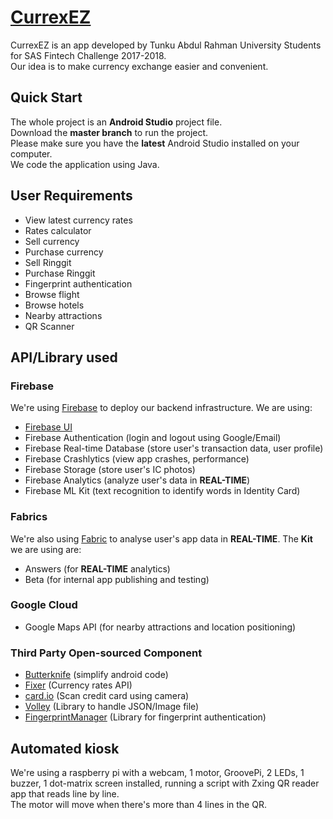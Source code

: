 # [CurrexEZ](https://github.com/kangwennlee/CurrexEZ)

CurrexEZ is an app developed by Tunku Abdul Rahman University Students for SAS Fintech Challenge 2017-2018.<br>
Our idea is to make currency exchange easier and convenient.

## Quick Start

The whole project is an **Android Studio** project file.<br>
Download the **master branch** to run the project.<br>
Please make sure you have the **latest** Android Studio installed on your computer.<br>
We code the application using Java.

## User Requirements
* View latest currency rates
* Rates calculator
* Sell currency
* Purchase currency
* Sell Ringgit
* Purchase Ringgit
* Fingerprint authentication
* Browse flight
* Browse hotels
* Nearby attractions
* QR Scanner

## API/Library used
### Firebase
We're using [Firebase](https://firebase.google.com/) to deploy our backend infrastructure. We are using:

* [Firebase UI](https://github.com/firebase/FirebaseUI-Android)
* Firebase Authentication (login and logout using Google/Email)
* Firebase Real-time Database (store user's transaction data, user profile)
* Firebase Crashlytics (view app crashes, performance)
* Firebase Storage (store user's IC photos)
* Firebase Analytics (analyze user's data in **REAL-TIME**)
* Firebase ML Kit (text recognition to identify words in Identity Card)

### Fabrics
We're also using [Fabric](https://fabric.io/kits) to analyse user's app data in **REAL-TIME**.
The **Kit** we are using are:

* Answers (for **REAL-TIME** analytics)
* Beta (for internal app publishing and testing)

### Google Cloud

* Google Maps API (for nearby attractions and location positioning)

### Third Party Open-sourced Component

* [Butterknife](https://github.com/JakeWharton/butterknife) (simplify android code)
* [Fixer](https://github.com/fixerAPI/fixer) (Currency rates API)
* [card.io](https://github.com/card-io/card.io-Android-SDK) (Scan credit card using camera)
* [Volley](https://github.com/google/volley) (Library to handle JSON/Image file)
* [FingerprintManager](https://github.com/JesusM/FingerprintManager) (Library for fingerprint authentication)

## Automated kiosk
We're using a raspberry pi with a webcam, 1 motor, GroovePi, 2 LEDs, 1 buzzer, 1 dot-matrix screen installed, running a script with Zxing QR reader app that reads line by line. <br>
The motor will move when there's more than 4 lines in the QR.
